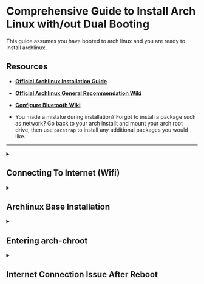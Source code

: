 # Comprehensive Guide to Install Arch Linux with/out Dual Booting

This guide assumes you have booted to arch linux and you are ready to install
archlinux.

## Resources

- **[Official Archlinux Installation Guide](https://wiki.archlinux.org/title/installation_guide)**
- **[Official Archlinux General Recommendation Wiki](https://wiki.archlinux.org/title/General_recommendations)**
- [**Configure Bluetooth Wiki**](https://wiki.archlinux.org/title/Bluetooth)

- You made a mistake during installation? Forgot to install a package such as
  network? Go back to your arch installt and mount your arch root drive, then
  use `pacstrap` to install any additional packages you would like.

---

<details>
<summary>

## Connecting To Internet (Wifi)

</summary>

- **[IWD Official Wiki](https://wiki.archlinux.org/title/iwd)**
- Arch comes with `iwd` package where it can automatically setup DHCP, but you
  have to enable DHCP because by default it's disabled.
- Another thing to keep in mind is that, by default arch uses `systemd-resolved`
  DNS manager. This can work without any issue but in certain circumstances (in
  my case, it wasn't working properly) it doesn’t work as intended especially
  with DHCP. In order to fix this, we have another option for DNS management
  which is switching to `resolvconf`.
- Make/modify the config file at `/etc/iwd/main.conf`, put the following config:

  ```bash
  [General]
  EnableNetworkConfiguration=true # Enable DHCP

  [Network]
  EnableIPv6=true                 # Enable acquiring IPv6
  RoutePriorityOffset=300         # Set route metric to choose better routing

  # If systemd-resolved doesn't work, then you may switch
  NameResolvingService=resolvconf # Switch to resolvconf from systemd-resolved
  ```

- After the configuration is set, restart `iwd` service, then connect to your
  wifi using `iwctl`.

  ```bash
  # Restart iwd service to apply configs
  systemctl restart iwd

  # Enter iwctl
  iwctl

  # 1. Get device/interface name
  [iwctl] device list

  # 2. Make sure it's poewered on
  [iwctl] device <dev-name> set-property Poewered on
  [iwctl] adapter <adapter-name> set-property Poewered on

  # 3. scan then get nearby networks
  [iwctl] station <dev-name> scan
  [iwctl] station <dev-name> get-networks

  # 4. Connect to your wifi
  [iwctl] station <dev-name> connect "SSID"

  # 5. quit iwctl and now you are connected!
  [iwctl] quit

  # Test your internet connection
  ping archlinux.org
  ```

</details>

<details>
<summary>

## Archlinux Base Installation

</summary>

Make sure to follow the steps and do necessary research if you don't understand
a step. You may occasionally encounter small notes that gives more clarification
as needed.

1. Try to connect to Wifi. (if not, follow the previous step)
2. To verify the boot mode, check the UEFI bitness. If it’s 64 then the system
   is booted in UEFI mode and has a 64-bit x64 UEFI. And if it’s 32 then the
   system is booted in UEFI mode and has a 32-bit IA32 UEFI. It’s always better
   to boot into 64-bit.

   ```bash
   cat /sys/firmware/efi/fw_platform_size
   ```

3. Verify EFI boot. **You should see several files there**. Make sure you are
   booting EFI mode and you are ready to install Arch.

   ```bash
   ls /sys/firmware/efi/efivars
   ```

4. Update system clock and set timezone. Also, update pacman keys

   ```bash
   timedatectl  # Info about DateTime

   #####
   # Automatic setup - Requires internet
   #####
   timedatectl set-ntp true

   #####
   # Manually setting Timezone
   #####
   # 1. Get your timezone
   timedatectl list-timezones

   # 2. Set timezone
   timedatectl set-time America/New_York

   ####
   # Update Pacman keys
   ####
   pacman-key --init
   pacman-key --populate archlinux
   pacman-key --populate archlinuxarm # For ARM Architecture
   ```

5. **Partitioning, Formatting, Swap:**

   1. Use `lsblk` to look at the connected devices in order to find your hard
      drive.

      ```bash
      # List connected devices, find your hard drive
      lsblk
      ```

   2. After that, you can create, modify, or delete partitions using `cfdisk`
      which is very easy to use. When entering `cfdisk`, you have to create
      `EFI System` (Not required for dual booting with Windows), `Linux Swap`,
      and `Linux Filesystem`, partitions. Don't forget when you are dual
      booting, you have access to Windows' EFI System partition, therefore, you
      don't need to create it if you have already installed Windows.

      ```bash
      cfdisk <device>     # Use lsblk to find the device
      cfdisk /dev/nvme0n1 # Example having NVMe as hard drive
      ```

   3. After partitioning, use `mkfs` to format the partitions. Use `ext4` for
      linux filesystem. And follow the commands to create a swap (Do your own
      research to choose the amount of disk for swap partition).

      ```bash
      ###
      # Format Linux Filesystem Partition
      ###
      # nvme0n1 is the hard drive, p5 is the file system partition for the hard drive.
      mkfs.ext4 /dev/nvme0n1p5

      ###
      # Format EFI Filesystem Partition
      ###
      # SKIP THIS STEP IF YOU ARE DUAL BOOTING
      # YOU LOSE WINDOWS BOOTLOADER IF YOU ARE DUAL BOOTING.
      # If you have a clean EFI System partition, Format it.
      # nvme0n1 is the hard drive, p1 is the EFI system partition.
      mkfs.fat -F32 /dev/nvme0n1p1

      ###
      # Make the swap
      ###
      # nvme0n1 is the hard drive, p6 is the swap partition.
      mkswap /dev/nvme0n1p6
      swapon /dev/nvme0n1p6
      ```

6. Mount your root (Linux Filesystem) partition to `/mnt` (this can be any where
   but this is the most popular one) and boot (EFI Filesystem) partition to
   `/mnt/efi` or `/mnt/boot`.
   [Read this official documentation](https://wiki.archlinux.org/title/EFI_system_partition#Mount_the_partition)
   to whether choose `/mnt/efi` or `/mnt/boot`. For this guide, I will be using
   `/mnt/efi`.

   ```bash
   # nvme0n1 is hard drive, p5 is the file system partition
   mount /dev/nvme0n1p5 /mnt

   # nvme0n1 is hard drive, p1 is the EFI Filesystem partition
   # --mkdir will create /mnt/efi dir using mkdir if doesnt exist.
   mount --mkdir /dev/nvme0n1p1 /mnt/efi
   ```

   - **Note**: the given documentation link or some usually enter into
     `arch-chroot` mode then mounts `EFI`. They usually refer it as `/efi` or
     `/boot`. In this guide, we do it before entering `arch-chroot`. Since we
     use `/mnt` as the root partition, we have to put the `EFI` within the root
     partition. Since `arch-chroot` mode simply switches our root to `/mnt` or
     the mounted point you have created. So, basically when you enter
     arch-chroot, you are referring to `/boot` or `/efi` for the EFI, but when
     you do it before entering arch-chroot, you are referring to `/mnt/boot` or
     `/mnt/efi`.

7. Update pacman to top 10 fastest servers. Here are two ways to achieve this.

   - First, you have to backup `/etc/pacman.d/mirrorlist` then use one of the
     following methods:

     ```bash
     # Backupi existing mirror list
     cp /etc/pacman.d/mirrorlist /etc/pacman.d/mirrorlist.bak
     ```

   1. `rankmirrors`: pick top 10. To rank top 10, we need to install
      `pacman-contrib` package.

      ```bash
      # Install pacman-contrib to rank servers
      pacman -Sy pacman-contrib

      # Using rankmirrors with mirrorlist.bak to pick top 10
      rankmirrors -n 10 /etc/pacman.d/mirrorlist.bak > /etc/pacman.d/mirrorlist
      ```

   2. `Reflector`: install `reflector` and sort by the fastest one.

      ```bash
      sudo pacman -Sy reflector

      # Sort top 10 servers for someone who lives in Poland
      reflector -c Poland --latest 10 --sort rate --save /etc/pacman.d/mirrorlist
      ```

8. Enable parallel downloading for pacman. Add or uncomment the following line
   at `/etc/pacman.conf`.

   ```bash
   [options]
   ParallelDownloads=5
   ```

9. Using `pacstrap` to Install essential packages to the root partition which
   was mounted at `/mnt` or whatever point you have chosen. These packages will
   be accessible when you enter arch-chroot mode, make sure to install all the
   necessary packages you need, such as network manager, DHCP, editors, etc.
   Make sure packages exist in
   [Arch Repository](https://archlinux.org/packages/).

   ```bash
   pacstrap -K /mnt <packages>

   # Install linux base packages and necessary tools
   pacstrap -K /mnt base base-devel linux-lts linux-firmware linux-headers intel-ucode networkmanager dhcpcd pipewire bluez bluez-utils wpa_supplicant netctl ntfs-3g gnome-keyring

   # Install necessary applications
   pacstrap -K /mnt inetutils net-tools sudo htop openssh ufw git nano vim neovim fastfetch cups dialog
   ```

   - Basic Arch Linux installation: `base`
   - Tools to build Arch Linux packages. i.e, dev tools: `base-devel`
   - Linux kernels: `linux-lts`, `linux-headers`, (want latest kernel? install
     `linux` instead of `linux-lts`)
   - Microcode: `intel-ucode` or `amd-ucode`
   - Bluetooth utilities: `bluez`, `bluez-utils`
   - Network managers: `netctl`
   - Mount NTFS disk: `ntfs-3g`
   - DNS managers: `networkmanager` (includes nmcli), `dhcpcd`
   - Network utilities: `inetutils`, `net-tools`
   - Printing: `cups`
   - Dialog in CLI: `dialog`

10. Generate UUID for partitions. the `/mnt` is our root partition

    ```bash
    genfstab -U /mnt >> /mnt/etc/fstab
    ```

    - **Note**: using `-U` flag will use UUID of the partition instead of using
      the partition name. This is useful when you swap to another hard drive,
      where the UUID is fixed but the hard drive name could change. For this
      reason, we use `-U` to generate the fs tabs.

11. Now enter arch-chroot where `/mnt` is the root partition.

    ```bash
    # Make sure home directory exists in root partition
    mkdir /mnt/home

    # Enter arch-chroot
    arch-chroot /mnt
    ```

</details>

<details>
<summary>

## Entering arch-chroot

</summary>

- Fun Note: you have several ttys, you can switch between them using
  `Alt + arrows` or `Ctrl + Alt + <F1, F2, etc…>`
- Make sure to follow the steps and do necessary research if you don't
  understand a step.

1. We have to set up the basics of the system such as, date time, hostname,
   sudo, users, etc..

   ```bash
   # Update packages
   pacman -Syu

   # Change root password
   passwd

   # Change hostname
   echo "ArchLinux" >> /etc/hostname

   # Add users with home directory
   useradd -G sudo,wheel,storage,power,audio,video,input -m <user>
   passwd <user>      # Set user password

   # Edit visudo, default editor is vim
   EDITOR=nvim visudo
   # Uncomment %sudo ALL=(ALL) ALL
   # You could add timeout when user is required to enter their password, below the previous line, add the following line to prompt user after certain time to enter their password again, if it's 0, it asks for every single operation. (asking for every operation could be annoying!)
   Defaults timestamp_timeout=0

   # Set locale by uncomment the locale and then generate
   vim /etc/locale.gen # Example: en_US.UTF-8
   locale-gen
   echo LANG=en_US.UTF-8 > /etc/locale.conf
   export LANG=en_US.UTF-8

   # Edit hosts file
   vim /etc/hosts
   # Put the following there:
   127.0.0.1         localhost
   ::1               localhost
   127.0.1.1         <your-host>.localdomain        <host>

   # Set local time
   ln -sf /usr/share/zoneinfo/<Region/City> /etc/localtime
   ln -sf /usr/share/zoneinfo/America/New_York /etc/localtime
   hwclock --systohc # Sync time

   # Add multilib repository to pacman
   # Uncomment the following at /etc/pacman.conf
   [multilib]
   Include = /etc/pacman.d/mirrorlist

   # Enable pacman parallel downloading
   # Add or uncomment the following in /etc/pacman.conf
   [options]
   ParallelDownloads=5
   ```

2. Install necessary applications

   - **[List of Applications](https://wiki.archlinux.org/title/List_of_applications/Utilities)**
   - Here are a few programs that may get you started with Arch Linux:
     ```bash
     sudo pacman -S firefox gnome-keyring libsecret seahorse blueman brightnessctl playerctl acpi pipewire pipewire-alsa pipewire-pulse wireplumber qtkeychain-qt5 openssl-1.1 feh thunar grim slurp mako mupdf ydotool gvfs
     ```
     - Stores passwords and encryption keys: `gnome-keyring`, `libsecret`,
       `seahorse` (GUI for gnome-keyring)
     - Bluetooth GUI: `blueman`
     - Network Manager GUI: `network-manager-applet`
     - Brightness & Audio Control: `brightnessctl`, `playerctl`
     - device configuration and power management: `acpi`
     - Audio: `pipewire`, `pipewire-alsa`, `pipewire-pulse`, `wireplumber`
     - image Viewer: `feh`
     - File Explorer: `thunar` (gvfs to have more control)
     - Document Viewer: `mupdf`
     - Snipping & Screenshot: `grim` (also install `slurp`)
     - Notification: `mako`
     - Change Appearance: `lxappearance` (Xorg)
     - Send Programmatic Input Events: `xdotool` (Xorg), `ydotool` (Wayland)
     - Debugging Key events: `wev` (Wayland), `xev` (Xorg), `showkeys`

3. Setting up grub boot loader.
   **[Read More At Arch Wiki Documentation](https://wiki.archlinux.org/title/GRUB)**.

   ```bash
   # 1. Install packages
   pacman -Syu grub efibootmgr dosfstools mtools os-prober

   # 2. Edit default grub file, if you are using dual boot
   vim /etc/default/grub
   # Uncomment
   GRUB_DISABLE_OS_PROBER=false

   # 3. Install grub for x86 architecture CPU
   grub-install --target=x86_64-efi --efi-directory=/efi --bootloader-id=GRUB-UEFI --recheck

   # 4. Generate Grub Configurations
   grub-mkconfig -o /boot/grub/grub.cfg

   # If for some reasons, it couldn't detect other boot loaders on dual booting
   # Try to manually add them at /etc/grub.d/40_custom (require re-generating Grub config)
   # Or you can create /boot/grub/custom.cfg and add them there (Does not require re-generate Grub config)

   # Config Example to add Windows bootloader to Grub list:
   # 1. Get your EFI UUID partition. nvme0n1 is the hard disk, p1 is EFI System partition
   sudo blkid /dev/nvme0n1p1

   # 2. Here is the config for /etc/grub.d/40_custom or /boot/grub/custom.cfg
   menuentry 'Windows 10' {
       search --fs-uuid --no-floppy --set=root <EFI-UUID-HERE>
       chainloader (${root})/EFI/Microsoft/Boot/bootmgfw.efi
   }

   # Note: 'grub-update' is just a wrapper around 'grub-mkconfig'
   # 3. run this to generate the /boot/grub/menu.cfg file
    grub-mkconfig -o /boot/grub/grub.cfg
   # or, since update-grub calls grub-mkconfig
    update-grub
   ```

4. Don’t forget to Enable your services.

   ```bash
   systemctl enable dhcpcd
   systemctl enable NetworkManager
   systemctl enable docker
   systemctl enable containerd
   systemctl enable sshd
   systemctl enable acpid
   systemctl enable bluetooth

   systemctl --user enable gnmoe-keyring-daemon    # You may need to start the daemon: gnmoe-keyring-daemon --start -d
   systemctl --user enable ydotool
   systemctl --user enable pipewire
   systemctl --user enable pipewire-pulse
   systemctl --user enable wireplumber
   systemctl --user enable redshift

   # This is good for SSD drives
   systemctl enable fstrim.timer
   ```

5. Finally, exit from arch-chroot then reboot safely.

   ```bash
   # Exit from arch-chroot
   exit

   # Unmount safely, This helps to notice any "busy" partitions, and finding the cause fuser before booting to arch.
   umount -R /mnt

   # Reboot if everything is okay.
   reboot
   ```

</details>

<details>
<summary>

## Internet Connection Issue After Reboot

</summary>

- If for some reasons it fails to connect to internet after rebooting, or the
  service fails to retrieve an IP address. There are two ways to do:
- **First Method**: Using `nmcli` to connect to WIFI.

  ```bash
  # Find wifi
  nmcli device wifi list

  # Connect
  nmcli dev wifi connect "SSID" password "pwd"
  ```

- **Second Method**: Using `netctl` to connect to WIFI. this must be installed
  before exiting EFI mode.

  ```bash
  # 1. Copy an example at /etc/netctl/examples
  sudo cp /etc/netctl/examples/wireless-wpa /etc/netctl/wireless-wpa

  # 2. Uncomment the following line at /etc/netctl/wireless-wpa
  # Make sure it's pointing to a correct interface
  DHCPClient=dhcpcd

  # 3. Enable and start dhcpcd
  sudo systemctl enable dhcpcd
  sudo systemctl start dhcpcd
  ```

</details>
